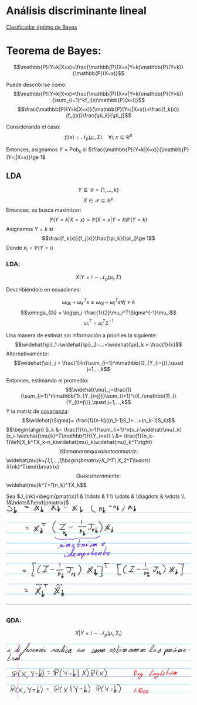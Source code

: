 # Análisis discriminante lineal

[Clasificador óptimo de Bayes](Machine%20Learning/Clasificador%20%C3%B3ptimo%20de%20Bayes.md)

# Teorema de Bayes:

$$\mathbb{P}(Y=k|X=x)=\frac{\mathbb{P}(X=x|Y=k)\mathbb{P}(Y=k)}{\mathbb{P}(X=x)}$$


Puede describirse como:
$$\mathbb{P}(Y=k|X=x)=\frac{\mathbb{P}(X=x|Y=k)\mathbb{P}(Y=k)}{\sum_{i=1}^kf_i(x)\mathbb{P}(x=i)}$$
$$\frac{\mathbb{P}(Y=k|X=x)}{\mathbb{P}(Y=j|X=x)}=\frac{f_k(x)}{f_j(x)}\frac{\pi_k}{\pi_j}$$

Considerando el caso:
$$f_i(x) = \mathcal{N}_p(\mu_i,\Sigma)\quad \forall i; x \subseteq \mathbb{R}^p$$

Entonces, asignamos $Y=\text{Pob}_k$ si $\frac{\mathbb{P}(Y=k|X=x)}{\mathbb{P}(Y=j|X=x)}\ge 1$

## LDA

$$Y\in\mathcal{Y}=\{1,...,k\}$$
$$X\in\mathcal{X}\subseteq\mathbb{R}^p$$
Entonces, se busca maximizar:
$$\mathbb{P}(Y=k|X=x) \propto \mathbb{P}(X=x|Y=k)\mathbb{P}(Y=k)$$
Asignamos $Y=k$ si
$$\frac{f_k(x)}{f_j(x)}\frac{\pi_k}{\pi_j}\ge 1$$
Donde $\pi_i =\mathbb{P}(Y=i)$

### LDA:

$$X|Y = i \sim \mathcal{N}_p(\mu_i,\Sigma)$$

Describiéndolo en ecuaciones:

$$\omega_{0k}+\omega_k^Tx \ge \omega_{0j}+\omega_j^Tx \forall j\neq k$$
$$\omega_{0i} = \log\pi_i-\frac{1}{2}\mu_i^T\Sigma^{-1}\mu_i$$
$$\omega_i^T = \mu_i^T\Sigma^{-1}$$

Una manera de estimar sin información a priori es la siguiente:
$$\widehat{\pi}_1=\widehat{\pi}_2=...=\widehat{\pi}_k = \frac{1}{k}$$
Alternativamente:
$$\widehat{\pi}_j = \frac{1}{n}\sum_{i=1}^n\mathbb{1}_{Y_{i=j}},\quad j=1,...,k$$

Entonces, estimando el promedio:
$$\widehat{\mu}_j=\frac{1}{\sum_{i=1}^n\mathbb{1}_{Y_{i=j}}}\sum_{i=1}^nX_i\mathbb{1}_{\{Y_{i}=j\}},\quad j=1,...,k$$
Y la matriz de [covarianza](Machine%20Learning/Matriz%20de%20covarianza.md):
$$\widehat{\Sigma}= \frac{1}{n-k}((n_1-1)S_1+...+(n_k-1)S_k)$$
$$\\begin{align}
S_k &= \frac{1}{n_k-1}\sum\_{i=1}^n(x_i-\widehat{\mu}\_k)(x_i-\widehat{\mu}*k)^T\mathbb{1}*{{Y_i=k}} \\
&= \frac{1}{n_k-1}\left\[X_k^TX_k-n_k\widehat{mu}\_k\widehat{mu}\_k^T\right}$$
Y de manera equivalente en matriz: 
$$\\widehat{mu}*k=\[1,1,...,1\]\\begin{bmatrix}X_1^T\\ X_2^T\\\vdots\\ X*{nk}^T\end{bmatrix}$$
Que es meramente: 
$$\\widehat{mu}*k^T=1*{n_k}^TX_k$$

Sea $J_{nk}=\begin{pmatrix}1 & \hdots & 1 \\ \vdots & \diagdots & \vdots \\ 1&\hdots&1\end{pmatrix}$
![Pasted image 20220427203449.png](../Images/Pasted%20image%2020220427203449.png)

### QDA:

$$X|Y = i \sim \mathcal{N}_p(\mu_i,\Sigma_i)$$

![Pasted image 20220502204248.png](../Images/Pasted%20image%2020220502204248.png)
